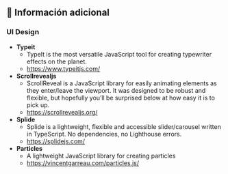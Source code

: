 ## 📌 Información adicional 

### UI Design

- **Typeit**
    - TypeIt is the most versatile JavaScript tool for creating typewriter effects on the planet. 
    - https://www.typeitjs.com/
- **Scrollrevealjs**
    - ScrollReveal is a JavaScript library for easily animating elements as they enter/leave the viewport. It was designed to be robust and flexible, but hopefully you’ll be surprised below at how easy it is to pick up.
    - https://scrollrevealjs.org/
- **Splide**
    - Splide is a lightweight, flexible and accessible slider/carousel written in TypeScript. No dependencies, no Lighthouse errors.
    - https://splidejs.com/
- **Particles**
    - A lightweight JavaScript library for creating particles
    - https://vincentgarreau.com/particles.js/